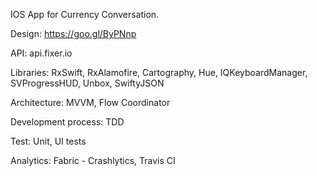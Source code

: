 


IOS App for Currency Conversation.

Design: https://goo.gl/ByPNnp

API: api.fixer.io

Libraries: RxSwift, RxAlamofire, Cartography, Hue, IQKeyboardManager, SVProgressHUD, Unbox, SwiftyJSON

Architecture: MVVM, Flow Coordinator

Development process: TDD

Test: Unit, UI tests

Analytics: Fabric - Crashlytics, Travis CI




